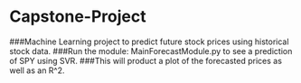 # Capstone-Project
###Machine Learning project to predict future stock prices using historical stock data.
###Run the module: MainForecastModule.py to see a prediction of SPY using SVR. 
###This will product a plot of the forecasted prices as well as an R^2.
